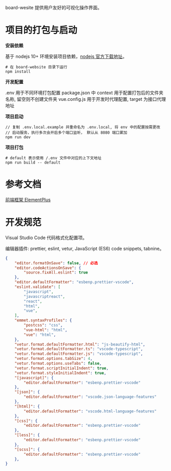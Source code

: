 board-wesite 提供用户友好的可视化操作界面。

# 项目的打包与启动

**安装依赖**

基于 nodejs 10+ 环境安装项目依赖，[nodejs 官方下载地址](http://nodejs.cn/download/)。

```ssh
# 在 board-website 目录下运行
npm install
```

**开发配置**

.env 用于不同环境打包配置
package.json 中 context 用于配置打包后的文件夹名称, 留空则不创建文件夹
vue.config.js 用于开发时代理配置, target 为接口代理地址

**项目启动**

```
// 复制 .env.local.example 并重命名为 .env.local, 将 env 中的配置按需更改
// 启动服务，执行多次会开启多个端口监听， 默认从 8080 端口累加
npm run dev
```

**项目打包**

```
# default 表示使用 /.env 文件中对应的上下文地址
npm run build -- default
```

# 参考文档

[前端框架 ElementPlus](https://element-plus.gitee.io/#/zh-CN)

# 开发规范

Visual Studio Code 代码格式化配置项。

编辑器插件: prettier, eslint, vetur, JavaScript (ES6) code snippets, tabnine。

```json
{
    "editor.formatOnSave": false, // 必选
    "editor.codeActionsOnSave": {
        "source.fixAll.eslint": true
    },
    "editor.defaultFormatter": "esbenp.prettier-vscode",
    "eslint.validate": [
        "javascript",
        "javascriptreact",
        "react",
        "html",
        "vue",
    ],
    "emmet.syntaxProfiles": {
        "postcss": "css",
        "vue-html": "html",
        "vue": "html",
    },
    "vetur.format.defaultFormatter.html": "js-beautify-html",
    "vetur.format.defaultFormatter.ts": "vscode-typescript",
    "vetur.format.defaultFormatter.js": "vscode-typescript",
    "vetur.format.options.tabSize": 4,
    "vetur.format.options.useTabs": false,
    "vetur.format.scriptInitialIndent": true,
    "vetur.format.styleInitialIndent": true,
    "[javascript]": {
        "editor.defaultFormatter": "esbenp.prettier-vscode"
    },
    "[json]": {
        "editor.defaultFormatter": "vscode.json-language-features"
    },
    "[html]": {
        "editor.defaultFormatter": "vscode.html-language-features"
    },
    "[css]": {
        "editor.defaultFormatter": "esbenp.prettier-vscode"
    },
    "[less]": {
        "editor.defaultFormatter": "esbenp.prettier-vscode"
    },
    "[scss]": {
        "editor.defaultFormatter": "esbenp.prettier-vscode"
    },
}
```

